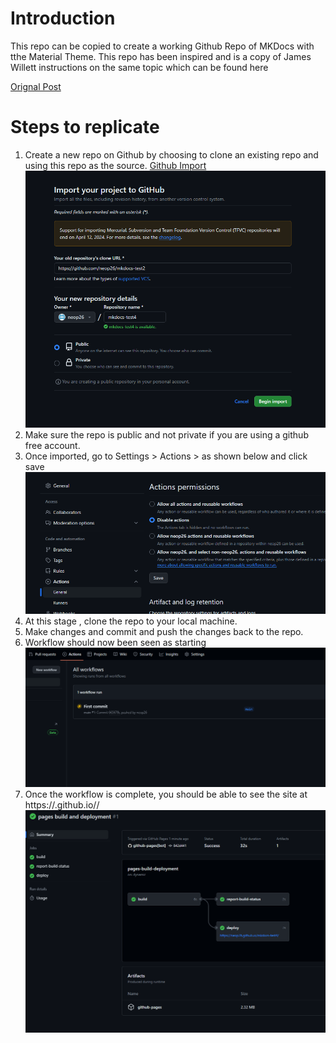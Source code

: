 # Introduction

This repo can be copied to create a working Github Repo of MKDocs with tthe Material Theme. This repo has been inspired and is a copy of James Willett instructions on the same topic which can be found here

[Orignal Post](https://james-willett.github.io/mkdocs-material-youtube-tutorial)

# Steps to replicate

1. Create a new repo on Github by choosing to clone an existing repo and using this repo as the source.
   [Github Import](https://github.com/new/import)
   ![Github Import](./.assets/image.png)
2. Make sure the repo is public and not private if you are using a github free account.
3. Once imported, go to Settings > Actions > as shown below and click save
   ![Allow All Actions](./.assets/image-1.png)
4. At this stage , clone the repo to your local machine.
5. Make changes and commit and push the changes back to the repo.
6. Workflow should now been seen as starting
   ![Workflow Starting](./.assets/workflowimage.png)
7. Once the workflow is complete, you should be able to see the site at https://<yourusername>.github.io/<yourreponame>/
   ![Finished](./.assets/finishedworkflow.png)